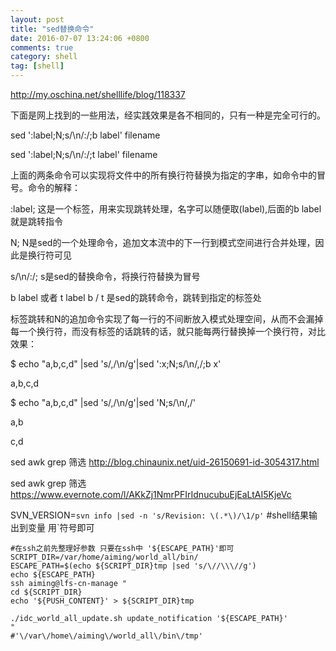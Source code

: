 ```yaml
---
layout: post
title: "sed替换命令"
date: 2016-07-07 13:24:06 +0800
comments: true
category: shell
tag: [shell]
---
```


<a herf="http://my.oschina.net/shelllife/blog/118337"> http://my.oschina.net/shelllife/blog/118337</a>

下面是网上找到的一些用法，经实践效果是各不相同的，只有一种是完全可行的。

sed ':label;N;s/\n/:/;b label' filename

sed ':label;N;s/\n/:/;t label' filename

上面的两条命令可以实现将文件中的所有换行符替换为指定的字串，如命令中的冒号。命令的解释：

:label;  这是一个标签，用来实现跳转处理，名字可以随便取(label),后面的b label就是跳转指令

N;  N是sed的一个处理命令，追加文本流中的下一行到模式空间进行合并处理，因此是换行符可见

s/\n/:/;   s是sed的替换命令，将换行符替换为冒号

b label  或者 t label    b / t 是sed的跳转命令，跳转到指定的标签处

标签跳转和N的追加命令实现了每一行的不间断放入模式处理空间，从而不会漏掉每一个换行符，而没有标签的话跳转的话，就只能每两行替换掉一个换行符，对比效果：

$  echo "a,b,c,d" |sed 's/,/\n/g'|sed ':x;N;s/\n/,/;b x'

a,b,c,d

$  echo "a,b,c,d" |sed 's/,/\n/g'|sed 'N;s/\n/,/'

a,b

c,d


<a herf="http://blog.chinaunix.net/uid-26150691-id-3054317.html">sed awk grep 筛选  http://blog.chinaunix.net/uid-26150691-id-3054317.html</a>

<a herf="https://www.evernote.com/l/AKkZj1NmrPFIrIdnucubuEjEaLtAI5KjeVc"> sed awk grep 筛选 https://www.evernote.com/l/AKkZj1NmrPFIrIdnucubuEjEaLtAI5KjeVc</a>


SVN_VERSION=`svn info |sed -n 's/Revision: \(.*\)/\1/p'` #shell结果输出到变量 用`符号即可



	#在ssh之前先整理好参数 只要在ssh中 '${ESCAPE_PATH}'即可
	SCRIPT_DIR=/var/home/aiming/world_all/bin/
	ESCAPE_PATH=$(echo ${SCRIPT_DIR}tmp |sed 's/\//\\\//g')
	echo ${ESCAPE_PATH}
	ssh aiming@lfs-cn-manage "
	cd ${SCRIPT_DIR}
	echo '${PUSH_CONTENT}' > ${SCRIPT_DIR}tmp
	
	./idc_world_all_update.sh update_notification '${ESCAPE_PATH}' 
	"
	#'\/var\/home\/aiming\/world_all\/bin\/tmp'

